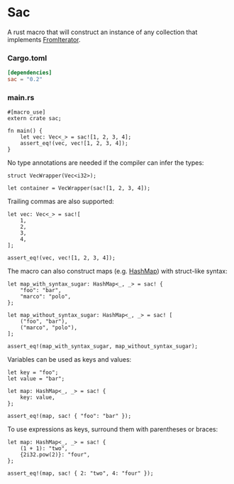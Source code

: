 # Sac
A rust macro that will construct an instance of any collection that implements [FromIterator](https://doc.rust-lang.org/std/iter/trait.FromIterator.html).

### Cargo.toml
```toml
[dependencies]
sac = "0.2"
```

### main.rs
```rust,skt-example-empty
#[macro_use]
extern crate sac;

fn main() {
    let vec: Vec<_> = sac![1, 2, 3, 4];
    assert_eq!(vec, vec![1, 2, 3, 4]);
}
```

No type annotations are needed if the compiler can infer the types:
```rust,skt-example
struct VecWrapper(Vec<i32>);

let container = VecWrapper(sac![1, 2, 3, 4]);
```

Trailing commas are also supported:
```rust,skt-example
let vec: Vec<_> = sac![
    1,
    2,
    3,
    4,
];

assert_eq!(vec, vec![1, 2, 3, 4]);
```

The macro can also construct maps (e.g. [HashMap](https://doc.rust-lang.org/std/collections/struct.HashMap.html)) with struct-like syntax:
```rust,skt-example
let map_with_syntax_sugar: HashMap<_, _> = sac! {
    "foo": "bar",
    "marco": "polo",
};

let map_without_syntax_sugar: HashMap<_, _> = sac! [
    ("foo", "bar"),
    ("marco", "polo"),
];

assert_eq!(map_with_syntax_sugar, map_without_syntax_sugar);
```

Variables can be used as keys and values:
```rust,skt-example
let key = "foo";
let value = "bar";

let map: HashMap<_, _> = sac! {
    key: value,
};

assert_eq!(map, sac! { "foo": "bar" });
```

To use expressions as keys, surround them with parentheses or braces:
```rust,skt-example
let map: HashMap<_, _> = sac! {
    (1 + 1): "two",
    {2i32.pow(2)}: "four",
};

assert_eq!(map, sac! { 2: "two", 4: "four" });
```
